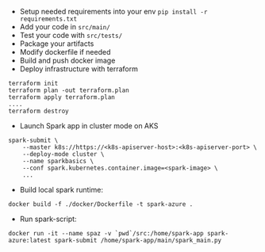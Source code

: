 * Setup needed requirements into your env `pip install -r requirements.txt`
* Add your code in `src/main/`
* Test your code with `src/tests/`
* Package your artifacts
* Modify dockerfile if needed
* Build and push docker image
* Deploy infrastructure with terraform
```
terraform init
terraform plan -out terraform.plan
terraform apply terraform.plan
....
terraform destroy
```
* Launch Spark app in cluster mode on AKS
```
spark-submit \
    --master k8s://https://<k8s-apiserver-host>:<k8s-apiserver-port> \
    --deploy-mode cluster \
    --name sparkbasics \
    --conf spark.kubernetes.container.image=<spark-image> \
    ...
```
* Build local spark runtime:
```
docker build -f ./docker/Dockerfile -t spark-azure .
```
* Run spark-script:
```
docker run -it --name spaz -v `pwd`/src:/home/spark-app spark-azure:latest spark-submit /home/spark-app/main/spark_main.py
```
